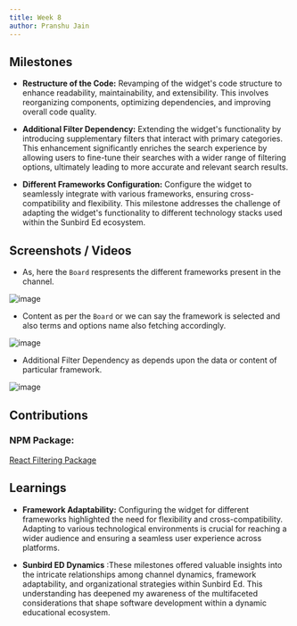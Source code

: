 ```yaml
---
title: Week 8
author: Pranshu Jain
---
```


## Milestones
- **Restructure of the Code:** Revamping of the widget's code structure to enhance readability, maintainability, and extensibility. This involves reorganizing components, optimizing dependencies, and improving overall code quality.

- **Additional Filter Dependency:** Extending the widget's functionality by introducing supplementary filters that interact with primary categories. This enhancement significantly enriches the search experience by allowing users to fine-tune their searches with a wider range of filtering options, ultimately leading to more accurate and relevant search results.

- **Different Frameworks Configuration:** Configure the widget to seamlessly integrate with various frameworks, ensuring cross-compatibility and flexibility. This milestone addresses the challenge of adapting the widget's functionality to different technology stacks used within the Sunbird Ed ecosystem.

## Screenshots / Videos

- As, here the `Board` respresents the different frameworks present in the channel.

![image](https://github.com/Pranshu321/c4gt-milestones/assets/86917304/c8c870ba-244a-4a5c-bd37-829fe05011d8)


- Content as per the `Board` or we can say the framework is selected and also terms and options name also fetching accordingly.

![image](https://github.com/Pranshu321/c4gt-milestones/assets/86917304/cfa49b32-1e5a-4392-b5d6-5913c1d3983d)

- Additional Filter Dependency as depends upon the data or content of particular framework.

![image](https://github.com/Pranshu321/c4gt-milestones/assets/86917304/e4da3f0c-f9d4-4278-8e3c-4314b66cc67e)
 

## Contributions
### NPM Package: 
[React Filtering Package](https://www.npmjs.com/package/filtering-package)

## Learnings
- **Framework Adaptability:** Configuring the widget for different frameworks highlighted the need for flexibility and cross-compatibility. Adapting to various technological environments is crucial for reaching a wider audience and ensuring a seamless user experience across platforms.

- **Sunbird ED Dynamics** :These milestones offered valuable insights into the intricate relationships among channel dynamics, framework adaptability, and organizational strategies within Sunbird Ed. This understanding has deepened my awareness of the multifaceted considerations that shape software development within a dynamic educational ecosystem.